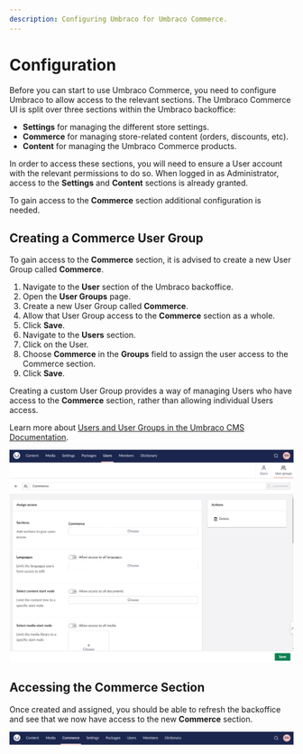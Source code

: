```yaml
---
description: Configuring Umbraco for Umbraco Commerce.
---
```


# Configuration

Before you can start to use Umbraco Commerce, you need to configure Umbraco to allow access to the relevant sections. The Umbraco Commerce UI is split over three sections within the Umbraco backoffice:

* **Settings** for managing the different store settings.
* **Commerce** for managing store-related content (orders, discounts, etc).
* **Content** for managing the Umbraco Commerce products.

In order to access these sections, you will need to ensure a User account with the relevant permissions to do so. When logged in as Administrator, access to the **Settings** and **Content** sections is already granted.

To gain access to the **Commerce** section additional configuration is needed.

## Creating a Commerce User Group

To gain access to the **Commerce** section, it is advised to create a new User Group called **Commerce**.

1. Navigate to the **User** section of the Umbraco backoffice.
2. Open the **User Groups** page.
3. Create a new User Group called **Commerce**.
4. Allow that User Group access to the **Commerce** section as a whole.
5. Click **Save**.
6. Navigate to the **Users** section.
7. Click on the User.
8. Choose **Commerce** in the **Groups** field to assign the user access to the Commerce section.
9. Click **Save**.

Creating a custom User Group provides a way of managing Users who have access to the **Commerce** section, rather than allowing individual Users access.

Learn more about [Users and User Groups in the Umbraco CMS Documentation](https://docs.umbraco.com/umbraco-cms/fundamentals/data/users).

![Creating a Commerce User Group in Umbraco](../media/v14/creating-user-group.png)

## Accessing the Commerce Section

Once created and assigned, you should be able to refresh the backoffice and see that we now have access to the new **Commerce** section.

![Commerce Section in Umbraco Navigation](../media/v14/commerce-section.png)
